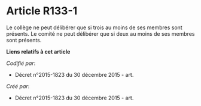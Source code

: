 # Article R133-1

Le collège ne peut délibérer que si trois au moins de ses membres sont présents. Le comité ne peut délibérer que si deux au
moins de ses membres sont présents.

**Liens relatifs à cet article**

_Codifié par_:

  - Décret n°2015-1823 du 30 décembre 2015 - art.

_Créé par_:

  - Décret n°2015-1823 du 30 décembre 2015 - art.
